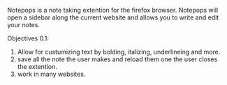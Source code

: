 Notepops is a note taking extention for the firefox browser. Notepops will open a sidebar along the current website and allows you to write and edit your notes. 

Objectives 0.1:

1. Allow for custumizing text by bolding, italizing, underlineing and more.
2. save all the note the user makes and reload them one the user closes the extention.
3. work in many websites. 
